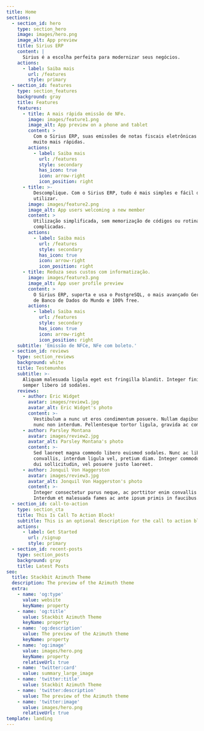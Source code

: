 ```yaml
---
title: Home
sections:
  - section_id: hero
    type: section_hero
    image: images/hero.png
    image_alt: App preview
    title: Sirius ERP
    content: |
      Sirius é a escolha perfeita para modernizar seus negócios.
    actions:
      - label: Saiba mais
        url: /features
        style: primary
  - section_id: features
    type: section_features
    background: gray
    title: Features
    features:
      - title: A mais rápida emissão de NFe.
        image: images/feature1.png
        image_alt: App preview on a phone and tablet
        content: >
          Com o Sirius ERP, suas emissões de notas fiscais eletrônicas serão
          muito mais rápidas.
        actions:
          - label: Saiba mais
            url: /features
            style: secondary
            has_icon: true
            icon: arrow-right
            icon_position: right
      - title: >-
          Descomplique. Com o Sirius ERP, tudo é mais simples e fácil de
          utilizar.
        image: images/feature2.png
        image_alt: App users welcoming a new member
        content: >
          Utilização simplificada, sem memorização de códigos ou rotinas
          complicadas.
        actions:
          - label: Saiba mais
            url: /features
            style: secondary
            has_icon: true
            icon: arrow-right
            icon_position: right
      - title: Reduza seus custos com informatização.
        image: images/feature3.png
        image_alt: App user profile preview
        content: >
          O Sirius ERP, suporta e usa o PostgreSQL, o mais avançado Gerenciador
          de Banco de Dados do Mundo e 100% free.
        actions:
          - label: Saiba mais
            url: /features
            style: secondary
            has_icon: true
            icon: arrow-right
            icon_position: right
    subtitle: 'Emissão de NFCe, NFe com boleto.'
  - section_id: reviews
    type: section_reviews
    background: white
    title: Testemunhos
    subtitle: >-
      Aliquam malesuada ligula eget est fringilla blandit. Integer finibus
      semper libero id sodales.
    reviews:
      - author: Eric Widget
        avatar: images/review1.jpg
        avatar_alt: Eric Widget's photo
        content: >-
          Vestibulum a nunc ut eros condimentum posuere. Nullam dapibus quis
          nunc non interdum. Pellentesque tortor ligula, gravida ac commodo eu.
      - author: Parsley Montana
        avatar: images/review2.jpg
        avatar_alt: Parsley Montana's photo
        content: >-
          Sed laoreet magna commodo libero euismod sodales. Nunc ac libero
          convallis, interdum ligula vel, pretium diam. Integer commodo sem at
          dui sollicitudin, vel posuere justo laoreet.
      - author: Jonquil Von Haggerston
        avatar: images/review3.jpg
        avatar_alt: Jonquil Von Haggerston's photo
        content: >-
          Integer consectetur purus neque, ac porttitor enim convallis vitae.
          Interdum et malesuada fames ac ante ipsum primis in faucibus.
  - section_id: call-to-action
    type: section_cta
    title: This Is Call To Action Block!
    subtitle: This is an optional description for the call to action block.
    actions:
      - label: Get Started
        url: /signup
        style: primary
  - section_id: recent-posts
    type: section_posts
    background: gray
    title: Latest Posts
seo:
  title: Stackbit Azimuth Theme
  description: The preview of the Azimuth theme
  extra:
    - name: 'og:type'
      value: website
      keyName: property
    - name: 'og:title'
      value: Stackbit Azimuth Theme
      keyName: property
    - name: 'og:description'
      value: The preview of the Azimuth theme
      keyName: property
    - name: 'og:image'
      value: images/hero.png
      keyName: property
      relativeUrl: true
    - name: 'twitter:card'
      value: summary_large_image
    - name: 'twitter:title'
      value: Stackbit Azimuth Theme
    - name: 'twitter:description'
      value: The preview of the Azimuth theme
    - name: 'twitter:image'
      value: images/hero.png
      relativeUrl: true
template: landing
---
```


